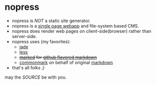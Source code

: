 nopress
=======

* nopress is *NOT* a static site generator.
* nopress is a [single page webapp](http://en.wikipedia.org/wiki/Single-page_application) and file-system based CMS.
* nopress does render web pages on client-side(browser) rather than server-side.
* nopress uses (my favorites):
    - [jade](https://jade-lang.com)
    - [less](http://lesscss.org)
    - ~~[marked](https://github.com/chjj/marked) for [github flavored markdown](https://help.github.com/articles/github-flavored-markdown/)~~
    - [commonmark](http://commonmark.org) on behalf of original [markdown](http://daringfireball.net/projects/markdown/)
* that's all folks ;)

may the *SOURCE* be with you.
